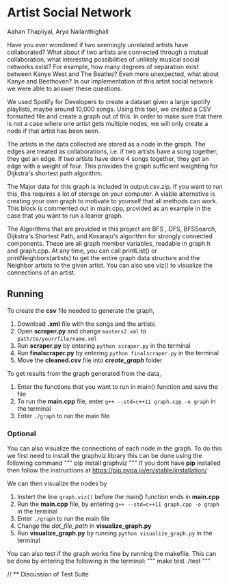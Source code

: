 # Artist Social Network

Aahan Thapliyal, Arya Nallanthighall

Have you ever wondered if two seemingly unrelated artists have collaborated? What about if two artists are connected through a mutual collaboration, what interesting possibilities of unlikely musical social networks exist? For example, how many degrees of separation exist between Kanye West and The Beatles? Even more unexpected, what about Kanye and Beethoven? In our implementation of this artist social network we were able to answer these questions.

We used Spotify for Developers to create a dataset given a large spotify playlists, maybe around 10,000 songs. Using this tool, we created a CSV formatted file and create a graph out of this. In order to make sure that there is not a case where one artist gets multiple nodes, we will only create a node if that artist has been seen.

The artists in the data collected are stored as a node in the graph. The edges are treated as collaborations, i.e. if two artists have a song together, they get an edge. If two artists have done 4 songs together, they get an edge with a weight of four. This provides the graph sufficient weighting for Dijkstra's shortest path algorithm.

The Major data for this graph is included in output.csv.zip. If you want to run this, this requires a lot of storage on your computer. A viable alternative is creating your own graph to motivate to yourself that all methods can work. This block is commented out in main.cpp, provided as an example in the case that you want to run a leaner graph. 

The Algorithms that are provided in this project are BFS , DFS, BFSSearch,  Dijkstra's Shortest Path, and Kosaraju's algorithm for strongly connected components. These are all graph member variables, readable in graph.h and graph.cpp. At any time, you can call printList() or printNeighbors(artists) to get the entire graph data structure and the Neighbor artists to the given artist. You can also use viz() to visualize the connections of an artist.

## Running 

To create the **csv** file needed to generate the graph, 
1. Download **.xml** file with the songs and the artists
2. Open **scraper.py** and change `masters2.xml` to `path/to/your/file/name.xml`
3. Run **scraper.py** by entering `python scraper.py` in the terminal
4. Run **finalscraper.py** by entering `python finalscraper.py` in the terminal
5. Move the **cleaned.csv** file into ***create_graph*** folder

To get results from the graph generated from the data,
1. Enter the functions that you want to run in main() function and save the file
2. To run the **main.cpp** file, enter `g++ --std=c++11 graph.cpp -o graph` in the terminal
3. Enter `./graph` to run the main file

### Optional

You can also visualize the connections of each node in the graph. To do this we first need to install the graphviz library this can be done using the following command
"""
	pip install graphviz
"""
If you dont have **pip** installed then follow the instructions at https://pip.pypa.io/en/stable/installation/ 

We can then visualize the nodes by
1. Instert the line `graph.viz()` before the main() function ends in **main.cpp**
2. Run the **main.cpp** file, by entering `g++ --std=c++11 graph.cpp -o graph` in the terminal
3. Enter `./graph` to run the main file
4. Change the *dot_file_path* in **visualize_graph.py** 
5. Run **visualize_graph.py** by running `python visualize_graph.py` in the terminal

You can also test if the graph works fine by running the makefile. This can be done by entering the following in the terminal:
"""
	make test
	./test
"""


// ** Discussion of Test Suite